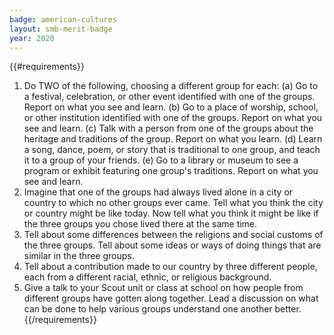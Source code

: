 ```yaml
---
badge: american-cultures
layout: smb-merit-badge
year: 2020
---
```


{{#requirements}}
1. Do TWO of the following, choosing a different group for each:
    (a) Go to a festival, celebration, or other event identified with one of the groups. Report on what you see and learn.
    (b) Go to a place of worship, school, or other institution identified with one of the groups. Report on what you see and learn.
    (c) Talk with a person from one of the groups about the heritage and traditions of the group. Report on what you learn.
    (d) Learn a song, dance, poem, or story that is traditional to one group, and teach it to a group of your friends.
    (e) Go to a library or museum to see a program or exhibit featuring one group's traditions. Report on what you see and learn.
2. Imagine that one of the groups had always lived alone in a city or country to which no other groups ever came. Tell what you think the city or country might be like today. Now tell what you think it might be like if the three groups you chose lived there at the same time.
3. Tell about some differences between the religions and social customs of the three groups. Tell about some ideas or ways of doing things that are similar in the three groups.
4. Tell about a contribution made to our country by three different people, each from a different racial, ethnic, or religious background.
5. Give a talk to your Scout unit or class at school on how people from different groups have gotten along together. Lead a discussion on what can be done to help various groups understand one another better.
{{/requirements}}
